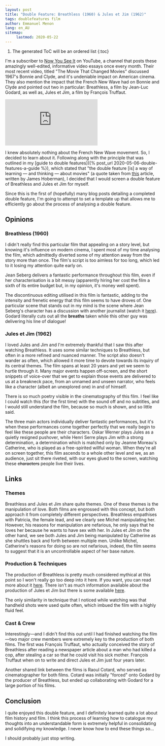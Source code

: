 ```yaml
---
layout: post
title: "Double Feature: Breathless (1960) & Jules et Jim (1962)"
tags: doublefeatures film
author: Emmanuel Menon
lang: en_AU
sitemap:
     lastmod: 2020-05-22
---
```


1. The generated ToC will be an ordered list
{:toc}

I'm a subscriber to [Now You See It](https://www.youtube.com/channel/UCWTFGPpNQ0Ms6afXhaWDiRw) on YouTube, a channel that posts these amazingly well-edited, informative video essays once every month. Their most recent video, titled "The Movie That Changed Movies" discussed 1967's Bonnie and Clyde, and it's undeniable impact on American cinema. They also mention the impact that the French New Wave had on Bonnie and Clyde and pointed out two in particular: Breathless, a film by Jean-Luc Godard, as well as, Jules et Jim, a film by François Truffaut.

<!--more-->
<div class="videoWrapper" style="--aspect-ratio: 9 / 16;">
<iframe src="https://www.youtube.com/embed/0wI4HXBH9Yc" frameborder="0" allow="accelerometer; autoplay; encrypted-media; gyroscope; picture-in-picture" allowfullscreen></iframe>
</div>

I knew absolutely nothing about the French New Wave movement. So, I decided to learn about it. Following along with the principle that was outlined in my [guide to double features]({% post_url 2020-05-06-double-features-a-guide %}), which stated that "the double feature [is] a way of learning — and thinking — about movies" (a quote taken from [this](https://www.nytimes.com/2016/08/17/movies/double-feature-movies-in-a-film-forum-retrospective.html) article, written by James Hoberman), I decided that I would screen a double feature of Breathless and Jules et Jim for myself.

Since this is the first of (hopefully) many blog posts detailing a completed double feature, I'm going to attempt to set a template up that allows me to efficiently go about the process of analysing a double feature.

## Opinions
### Breathless (1960)
I didn't really find this particular film that appealing on a story level, but knowing it's influence on modern cinema, I spent most of my time analysing the film, which admittedly diverted some of my attention away from the story more than once. The film's script is too aimless for too long, which led to it losing my attention quite early on.

Jean Seberg delivers a fantastic performance throughout this film, even if her characterisation is a bit messy (apparently hiring her cost the film a sixth of its entire budget but, in my opinion, it's money well spent).

The discontinuous editing utilised in this film is fantastic, adding to the intensity and frenetic energy that this film seems to have droves of. One particular scene that stands out in my mind is the scene where Jean Seberg's character has a discussion with another journalist (watch it [here](https://youtu.be/Er8Enokq8jc?t=76)). Godard literally cuts out all the **breaths** taken while this other guy was delivering his line of dialogue!

### Jules et Jim (1962)
I loved Jules and Jim and I'm extremely thankful that I saw this after watching Breathless. It uses some similar techniques to Breathless, but often in a more refined and nuanced manner. The script also doesn't wander as often, which allowed it more time to devote towards its inquiry of its central themes. The film spans at least 20 years and yet we seem to hurtle through it. Many major events happen off-screen, and the short snippets of voice-over that we get to explain those events are delivered to us at a breakneck pace, from an unnamed and unseen narrator, who feels like a character (albeit an unexplored one) in and of himself.

There is so much poetry visible in the cinematography of this film. I feel like I could watch this (for the first time) with the sound off and no subtitles, and I would still understand the film, because so much is shown, and so little said.

The three main actors individually deliver fantastic performances, but it's when these performances come together perfectly that we really begin to feel like these people are their characters. Oskar Werner plays Jules as a quietly resigned pushover, while Henri Serre plays Jim with a strong determination, a determination which is matched only by Jeanne Moreau's Catherine, who is played as a free-spirited willful woman. When they're all on screen together, this film ascends to a whole other level and we, as an audience, just sit there riveted, with our eyes glued to the screen, watching these ~~characters~~ people live their lives.

## Links
### Themes
Breathless and Jules et Jim share quite themes. One of these themes is the manipulation of love. Both films are engrossed with this concept, but both approach it from completely different perspectives. Breathless empathises with Patricia, the female lead, and we clearly see Michel manipulating her. However, his reasons for manipulation are nefarious, he only says that he loves her because he wants to have sex with her. In Jules et Jim on the other hand, we see both Jules and Jim being manipulated by Catherine as she shuttles back and forth between multiple men. Unlike Michel, Catherine's reasons for doing so are not nefarious, indeed, the film seems to suggest that it is an uncontrollable aspect of her base nature.

### Production & Techniques
The production of Breathless is pretty much considered mythical at this point so I won't really go too deep into it here. If you want, you can read more about it [here](https://en.wikipedia.org/wiki/Breathless_(1960_film)#Production). There isn't as much information available about the production of Jules et Jim but there is some available [here](https://en.wikipedia.org/wiki/Jules_and_Jim#Style).

The only similarity in technique that I noticed while watching was that handheld shots were used quite often, which imbued the film with a highly fluid feel.

### Cast &  Crew
Interestingly—and I didn't find this out until I had finished watching the film—two major crew members were extremely key to the production of both films. The first was François Truffaut, who actually conceived the story of Breathless after reading a newspaper article about a man who had killed a cop, after stealing a car so that he could visit his sick mother. François Truffaut when on to write and direct Jules et Jim just four years later.

Another shared link between the films is Raoul Cotard, who served as cinematographer for both films. Cotard was initially "forced" onto Godard by the producer of Breathless, but ended up collaborating with Godard for a large portion of his films.

## Conclusion
I quite enjoyed this double feature, and I definitely learned quite a lot about film history and film. I think this process of learning how to catalogue my thoughts into an understandable form is extremely helpful in consolidating and solidifying my knowledge. I never know how to end these things so...

I should probably just stop writing.

